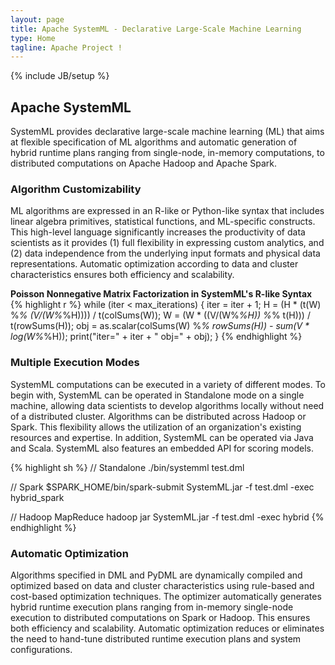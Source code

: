 ```yaml
---
layout: page
title: Apache SystemML - Declarative Large-Scale Machine Learning
type: Home
tagline: Apache Project !
---
```


{% include JB/setup %}

## Apache SystemML

SystemML provides declarative large-scale machine learning (ML) that aims at flexible specification of ML algorithms and automatic generation of hybrid runtime plans ranging from single-node, in-memory computations, to distributed computations on Apache Hadoop and Apache Spark.

### Algorithm Customizability

ML algorithms are expressed in an R-like or Python-like syntax that includes linear algebra primitives, statistical functions, and ML-specific constructs.  This high-level language significantly increases the productivity of data scientists as it provides (1) full flexibility in expressing custom analytics, and (2) data independence from the underlying input formats and physical data representations.  Automatic optimization according to data and cluster characteristics ensures both efficiency and scalability.

**Poisson Nonnegative Matrix Factorization in SystemML's R-like Syntax**
{% highlight r %}
while (iter < max_iterations) {
  iter = iter + 1;
  H = (H * (t(W) %*% (V/(W%*%H)))) / t(colSums(W));
  W = (W * ((V/(W%*%H)) %*% t(H))) / t(rowSums(H));
  obj = as.scalar(colSums(W) %*% rowSums(H)) - sum(V * log(W%*%H));
  print("iter=" + iter + " obj=" + obj);
}
{% endhighlight %}

### Multiple Execution Modes

SystemML computations can be executed in a variety of different modes.  To begin with, SystemML can be operated in Standalone mode on a single machine, allowing data scientists to develop algorithms locally without need of a distributed cluster.  Algorithms can be distributed across Hadoop or Spark.  This flexibility allows the utilization of an organization's existing resources and expertise.  In addition, SystemML can be operated via Java and Scala.  SystemML also features an embedded API for scoring models.

{% highlight sh %}
// Standalone
./bin/systemml test.dml

// Spark
$SPARK_HOME/bin/spark-submit SystemML.jar -f test.dml -exec hybrid_spark

// Hadoop MapReduce
hadoop jar SystemML.jar -f test.dml -exec hybrid
{% endhighlight %}
   
### Automatic Optimization

Algorithms specified in DML and PyDML are dynamically compiled and optimized based on data and cluster characteristics using rule-based and cost-based optimization techniques.  The optimizer automatically generates hybrid runtime execution plans ranging from in-memory single-node execution to distributed computations on Spark or Hadoop.  This ensures both efficiency and scalability.  Automatic optimization reduces or eliminates the need to hand-tune distributed runtime execution plans and system configurations.

